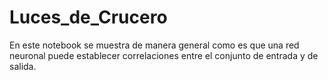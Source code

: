 # Luces_de_Crucero
En este notebook se muestra de manera general como es que una red neuronal puede establecer correlaciones entre el conjunto de entrada y de salida.
